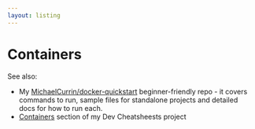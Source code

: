 ```yaml
---
layout: listing
---
```

# Containers

See also:

- My [MichaelCurrin/docker-quickstart](https://github.com/MichaelCurrin/docker-quickstart) beginner-friendly repo - it covers commands to run, sample files for standalone projects and detailed docs for how to run each.
- [Containers](https://michaelcurrin.github.io/dev-cheatsheets/cheatsheets/containers/) section of my Dev Cheatsheests project
